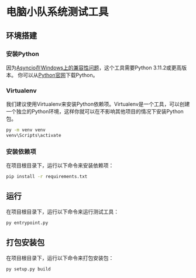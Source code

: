 # 电脑小队系统测试工具

## 环境搭建

### 安装Python

因为[Asyncio在Windows上的兼容性问题](https://github.com/python/cpython/issues/88050)，这个工具需要Python 3.11.2或更高版本。
你可以从[Python官网](https://www.python.org/downloads/)下载Python。

### Virtualenv

我们建议使用Virtualenv来安装Python依赖项。Virtualenv是一个工具，可以创建一个独立的Python环境，这样你就可以在不影响其他项目的情况下安装Python包。

```bash
py -m venv venv
venv\Scripts\activate
```

### 安装依赖项

在项目根目录下，运行以下命令来安装依赖项：

```bash
pip install -r requirements.txt
```

## 运行

在项目根目录下，运行以下命令来运行测试工具：

```bash
py entrypoint.py
```

## 打包安装包

在项目根目录下，运行以下命令来打包安装包：

```bash
py setup.py build
```